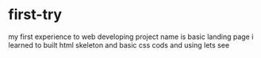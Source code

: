 # first-try
my first experience to web developing 
project name is basic landing page 
i learned to built html skeleton and basic css cods and using
lets see

